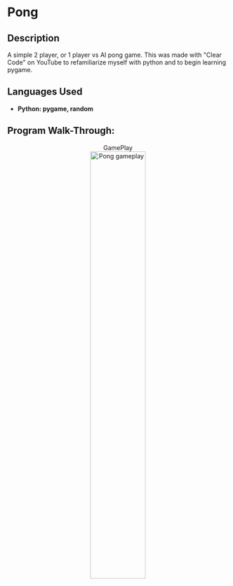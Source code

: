 # <h1>Pong</h1>

<h2>Description</h2>
A simple 2 player, or 1 player vs AI pong game. This was made with "Clear Code" on YouTube to refamiliarize myself with python and to begin learning pygame.
<br />

<h2>Languages Used</h2>

- <b>Python: pygame, random</b> 

<h2>Program Walk-Through:</h2>

<p align="center">
GamePlay <br/>
<img src="https://i.imgur.com/xGutbRp.png" height="50%" width="50%" alt="Pong gameplay"/>
<br />
<br />
</p>
